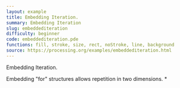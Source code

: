 ```yaml
---
layout: example
title: Embedding Iteration.
summary: Embedding Iteration
slug: embeddediteration
difficulty: beginner
code: embeddediteration.pde
functions: fill, stroke, size, rect, noStroke, line, background
source: https://processing.org/examples/embeddediteration.html
---
```


Embedding Iteration. 

 Embedding "for" structures allows repetition in two dimensions. *
